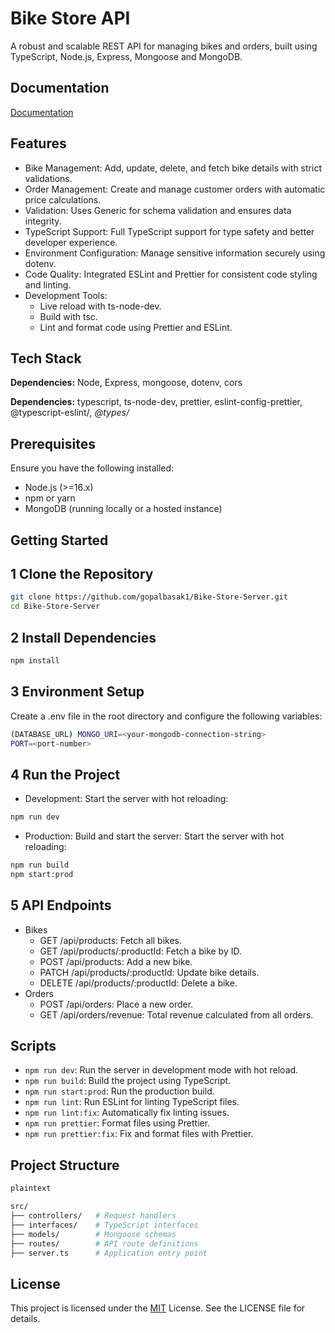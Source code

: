 # Bike Store API

A robust and scalable REST API for managing bikes and orders, built using TypeScript, Node.js, Express, Mongoose and MongoDB.

## Documentation

[Documentation](https://linktodocumentation)

## Features

- Bike Management: Add, update, delete, and fetch bike details with strict validations.
- Order Management: Create and manage customer orders with automatic price calculations.
- Validation: Uses Generic for schema validation and ensures data integrity.
- TypeScript Support: Full TypeScript support for type safety and better developer experience.
- Environment Configuration: Manage sensitive information securely using dotenv.
- Code Quality: Integrated ESLint and Prettier for consistent code styling and linting.
- Development Tools:
  - Live reload with ts-node-dev.
  - Build with tsc.
  - Lint and format code using Prettier and ESLint.

## Tech Stack

**Dependencies:** Node, Express, mongoose, dotenv, cors

**Dependencies:** typescript, ts-node-dev, prettier, eslint-config-prettier, @typescript-eslint/_, @types/_

## Prerequisites

Ensure you have the following installed:

- Node.js (>=16.x)
- npm or yarn
- MongoDB (running locally or a hosted instance)

## Getting Started

## 1 Clone the Repository

```bash
git clone https://github.com/gopalbasak1/Bike-Store-Server.git
cd Bike-Store-Server
```

## 2 Install Dependencies

```bash
npm install
```

## 3 Environment Setup

Create a .env file in the root directory and configure the following variables:

```bash
(DATABASE_URL) MONGO_URI=<your-mongodb-connection-string>
PORT=<port-number>
```

## 4 Run the Project

- Development: Start the server with hot reloading:

```bash
npm run dev
```

- Production: Build and start the server: Start the server with hot reloading:

```bash
npm run build
npm start:prod
```

## 5 API Endpoints

- Bikes
  - GET /api/products: Fetch all bikes.
  - GET /api/products/:productId: Fetch a bike by ID.
  - POST /api/products: Add a new bike.
  - PATCH /api/products/:productId: Update bike details.
  - DELETE /api/products/:productId: Delete a bike.
- Orders
  - POST /api/orders: Place a new order.
  - GET /api/orders/revenue: Total revenue calculated from all orders.

## Scripts

- `npm run dev`: Run the server in development mode with hot reload.
- `npm run build`: Build the project using TypeScript.
- `npm run start:prod`: Run the production build.
- `npm run lint`: Run ESLint for linting TypeScript files.
- `npm run lint:fix`: Automatically fix linting issues.
- `npm run prettier`: Format files using Prettier.
- `npm run prettier:fix`: Fix and format files with Prettier.

## Project Structure

```bash
plaintext

src/
├── controllers/   # Request handlers
├── interfaces/    # TypeScript interfaces
├── models/        # Mongoose schemas
├── routes/        # API route definitions
├── server.ts      # Application entry point

```

## License

This project is licensed under the [MIT](https://choosealicense.com/licenses/mit/) License. See the LICENSE file for details.
